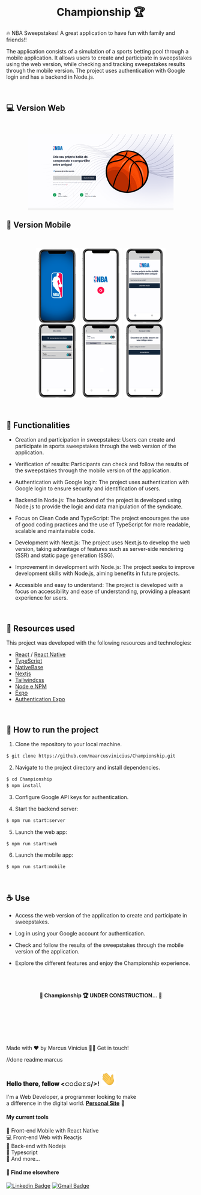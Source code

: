 <h1 align="center">Championship 🏆</h1>

<p align="left">🔥 NBA Sweepstakes! A great application to have fun with family and friends!!
</br>

The application consists of a simulation of a sports betting pool through a mobile application. It allows users to create and participate in sweepstakes using the web version, while checking and tracking sweepstakes results through the mobile version. The project uses authentication with Google login and has a backend in Node.js.

</p>

<br />

## 💻 Version Web

<br />

<div id="layout" align="center">
  <p align="stretch">
    <img align="center" height="200" alt="NextLevelWeek" title="#NextLevelWeek" src="./assets/Screenshot_Web_1.png">
  </p>
</div>

## 📲 Version Mobile

<br />

<div id="layout" align="center">
  <p align="stretch">
    <img align="center" height="200" alt="NextLevelWeek" title="#NextLevelWeek" src="./assets/Screenshot_Mobile_0.png">
    <img align="center" height="200" alt="NextLevelWeek" title="#NextLevelWeek" src="./assets/Screenshot_Mobile_1.png">
    <img align="center" height="200" alt="NextLevelWeek" title="#NextLevelWeek" src="./assets/Screenshot_Mobile_2.png">
    <br>
    <img align="center" height="200" alt="NextLevelWeek" title="#NextLevelWeek" src="./assets/Screenshot_Mobile_3.png">
    <img align="center" height="200" alt="NextLevelWeek" title="#NextLevelWeek" src="./assets/Screenshot_Mobile_5.png">
    <img align="center" height="200" alt="NextLevelWeek" title="#NextLevelWeek" src="./assets/Screenshot_Mobile_4.png">
  </p>
</div>

<br />

## 🎡 Functionalities

- Creation and participation in sweepstakes: Users can create and participate in sports sweepstakes through the web version of the application.

- Verification of results: Participants can check and follow the results of the sweepstakes through the mobile version of the application.

- Authentication with Google login: The project uses authentication with Google login to ensure security and identification of users.

- Backend in Node.js: The backend of the project is developed using Node.js to provide the logic and data manipulation of the syndicate.

- Focus on Clean Code and TypeScript: The project encourages the use of good coding practices and the use of TypeScript for more readable, scalable and maintainable code.

- Development with Next.js: The project uses Next.js to develop the web version, taking advantage of features such as server-side rendering (SSR) and static page generation (SSG).

- Improvement in development with Node.js: The project seeks to improve development skills with Node.js, aiming benefits in future projects.

- Accessible and easy to understand: The project is developed with a focus on accessibility and ease of understanding, providing a pleasant experience for users.

<br />

## 🔧 Resources used

This project was developed with the following resources and technologies:

- [React](https://reactjs.org/) / [React Native](https://reactnative.dev/)
- [TypeScript](https://www.typescriptlang.org/)
- [NativeBase](https://nativebase.io/)
- [Nextjs](https://nextjs.org/)
- [Tailwindcss](https://tailwindcss.com/)
- [Node e NPM](https://nodejs.org/)
- [Expo](https://expo.dev/)
- [Authentication Expo](https://docs.expo.dev/guides/authentication/)

<br />

## 🚀 How to run the project

1. Clone the repository to your local machine.

```bash
$ git clone https://github.com/maarcusvinicius/Championship.git
```

2. Navigate to the project directory and install dependencies.

```bash
$ cd Championship
$ npm install
```

3. Configure Google API keys for authentication.

4. Start the backend server:

```bash
$ npm run start:server
```

5. Launch the web app:

```bash
$ npm run start:web
```

6. Launch the mobile app:

```bash
$ npm run start:mobile
```

<br />

## ☕ Use

- Access the web version of the application to create and participate in sweepstakes.

- Log in using your Google account for authentication.

- Check and follow the results of the sweepstakes through the mobile version of the application.

- Explore the different features and enjoy the Championship experience.

<br />
<br />
<h4 align="center"> 
	🚧  Championship 🏆 UNDER CONSTRUCTION...  🚧
</h4>
<br />
<br />
<br />
<br />
<br />

Made with ❤️ by Marcus Vinicius 👋🏽 Get in touch!

//done readme marcus











### 𝐇𝐞𝐥𝐥𝐨 𝐭𝐡𝐞𝐫𝐞, 𝐟𝐞𝐥𝐥𝐨𝐰 <𝚌𝚘𝚍𝚎𝚛𝚜/>! <img width="40" src="https://raw.githubusercontent.com/ABSphreak/ABSphreak/master/gifs/Hi.gif">

I'm a Web Developer, a programmer looking to make <br /> a difference in the digital world. [**Personal Site**](https://marcus-dev.vercel.app/) 🚀

#### My current tools

📲 Front-end Mobile with React Native  
💻 Front-end Web with Reactjs  
📡 Back-end with Nodejs  
🔣 Typescript  
🧰 And more...

#### 💬 Find me elsewhere

[![Linkedin Badge](https://img.shields.io/badge/-Linkedin-blue?style=flat-square&logo=Linkedin&logoColor=white&link=https://www.linkedin.com/in/marcus-vinicius-507718228/)](https://www.linkedin.com/in/marcus-vinicius-507718228/)
[![Gmail Badge](https://img.shields.io/badge/-marcus.editor77@gmail.com-c14438?style=flat-square&logo=Gmail&logoColor=white&link=mailto:marcus.editor77@gmail.com)](marcus.editor77@gmail.com)
